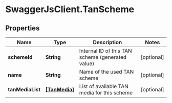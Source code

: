 # SwaggerJsClient.TanScheme

## Properties
Name | Type | Description | Notes
------------ | ------------- | ------------- | -------------
**schemeId** | **String** | Internal ID of this TAN scheme (generated value) | [optional] 
**name** | **String** | Name of the used TAN scheme | [optional] 
**tanMediaList** | [**[TanMedia]**](TanMedia.md) | List of available TAN media for this scheme | [optional] 


